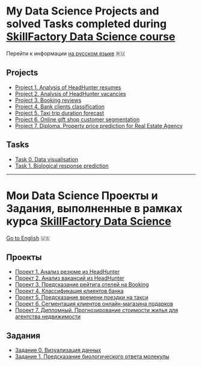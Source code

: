 # My Data Science Projects and solved Tasks completed during [SkillFactory Data Science course](https://skillfactory.ru/data-science-specialization)

 Перейти к информации [на русском языке](https://github.com/StasBard/SF_DataScience#%D0%BC%D0%BE%D0%B8-data-science-%D0%BF%D1%80%D0%BE%D0%B5%D0%BA%D1%82%D1%8B-%D0%B8-%D0%B7%D0%B0%D0%B4%D0%B0%D0%BD%D0%B8%D1%8F-%D0%B2%D1%8B%D0%BF%D0%BE%D0%BB%D0%BD%D0%B5%D0%BD%D0%BD%D1%8B%D0%B5-%D0%B2-%D1%80%D0%B0%D0%BC%D0%BA%D0%B0%D1%85-%D0%BA%D1%83%D1%80%D1%81%D0%B0-skillfactory-data-science) :ru: 

## Projects
* [Project 1. Analysis of HeadHunter resumes](https://github.com/StasBard/SF_DataScience/tree/master/Projects/Project_1)
* [Project 2. Analysis of HeadHunter vacancies](https://github.com/StasBard/SF_DataScience/tree/master/Projects/Project_2)  
* [Project 3. Booking reviews](https://github.com/StasBard/SF_DataScience/tree/master/Projects/Project_3)  
* [Project 4. Bank clients classification](https://github.com/StasBard/SF_DataScience/tree/master/Projects/Project_4)
* [Project 5. Taxi trip duration forecast](https://github.com/StasBard/SF_DataScience/tree/master/Projects/Project_5)
* [Project 6. Online gift shop customer segmentation](https://github.com/StasBard/SF_DataScience/tree/master/Projects/Project_6)
* [Project 7. Diploma. Property price prediction for Real Estate Agency](https://github.com/StasBard/SF_DataScience/tree/master/Projects/Project_7)

## Tasks
* [Task 0. Data visualisation](https://github.com/StasBard/SF_DataScience/tree/master/Tasks/Task_0)  
* [Task 1. Biological response prediction](https://github.com/StasBard/SF_DataScience/tree/master/Tasks/Task_1)

---
# Мои Data Science Проекты и Задания, выполненные в рамках курса [SkillFactory Data Science](https://skillfactory.ru/data-science-specialization)

[Go to English](https://github.com/StasBard/SF_DataScience#my-data-science-projects-and-solved-tasks-completed-during-skillfactory-data-science-course) :us: 

## Проекты
* [Проект 1. Анализ резюме из HeadHunter](https://github.com/StasBard/SF_DataScience/tree/master/Projects/Project_1)
* [Проект 2. Анализ вакансий из HeadHunter](https://github.com/StasBard/SF_DataScience/tree/master/Projects/Project_2)  
* [Проект 3. Предсказание рейтига отелей на Booking](https://github.com/StasBard/SF_DataScience/tree/master/Projects/Project_3)  
* [Проект 4. Классификация клиентов банка](https://github.com/StasBard/SF_DataScience/tree/master/Projects/Project_4)
* [Проект 5. Предсказание времени поездки на такси](https://github.com/StasBard/SF_DataScience/tree/master/Projects/Project_5)
* [Проект 6. Сегментация клиентов онлайн-магазина подарков](https://github.com/StasBard/SF_DataScience/tree/master/Projects/Project_6)
* [Проект 7. Дипломный. Прогнозирование стоимости жилья для агентства недвижимости](https://github.com/StasBard/SF_DataScience/tree/master/Projects/Project_7)

## Задания
* [Задание 0. Визуализация данных](https://github.com/StasBard/SF_DataScience/tree/master/Tasks/Task_0)  
* [Задание 1. Предсказание биологического ответа молекулы](https://github.com/StasBard/SF_DataScience/tree/master/Tasks/Task_1)